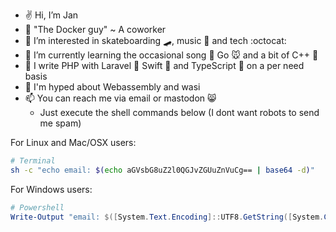 - ✌️ Hi, I’m Jan
- 🐳 "The Docker guy" ~ A coworker
- 👀 I’m interested in skateboarding 🛹, music 🎸 and tech :octocat:
- 🌱 I’m currently learning the occasional song 🎵 Go 🐭 and a bit of C++ 🐉
- 🫡 I write PHP with Laravel 🐘 Swift 🦤 and TypeScript 📝 on a per need basis
- 🦄 I'm hyped about Webassembly and wasi
- 📫 You can reach me via email or mastodon 😸 
  - Just execute the shell commands below (I dont want robots to send me spam)  


For Linux and Mac/OSX users:
```bash
# Terminal
sh -c "echo email: $(echo aGVsbG8uZ2l0QGJvZGUuZnVuCg== | base64 -d)"
```

For Windows users:
```powershell
# Powershell
Write-Output "email: $([System.Text.Encoding]::UTF8.GetString([System.Convert]::FromBase64String('aGVsbG8uZ2l0QGJvZGUuZnVuCg==')))"
```

<!---
bode-fun/bode-fun is a ✨ special ✨ repository because its `README.md` (this file) appears on your GitHub profile.
You can click the Preview link to take a look at your changes.
--->
